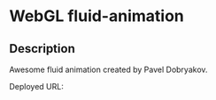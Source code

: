 # WebGL fluid-animation

## Description
Awesome fluid animation created by Pavel Dobryakov.

Deployed URL: 
